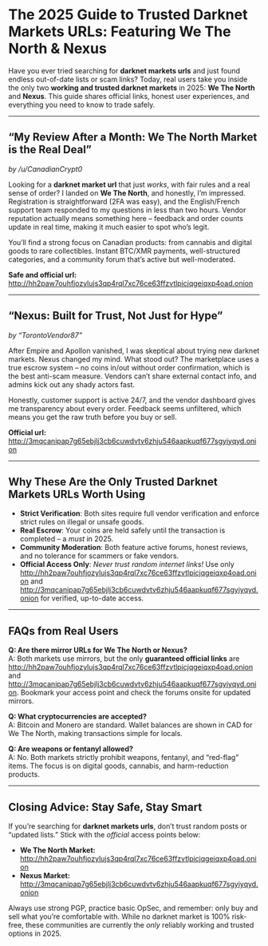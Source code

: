 # The 2025 Guide to Trusted Darknet Markets URLs: Featuring We The North & Nexus

Have you ever tried searching for **darknet markets urls** and just found endless out-of-date lists or scam links? Today, real users take you inside the only two **working and trusted darknet markets** in 2025: **We The North** and **Nexus**. This guide shares official links, honest user experiences, and everything you need to know to trade safely.

---

## “My Review After a Month: We The North Market is the Real Deal”
*by /u/CanadianCrypt0*

Looking for a **darknet market url** that just *works*, with fair rules and a real sense of order? I landed on **We The North**, and honestly, I’m impressed. Registration is straightforward (2FA was easy), and the English/French support team responded to my questions in less than two hours. Vendor reputation actually means something here – feedback and order counts update in real time, making it much easier to spot who’s legit.

You’ll find a strong focus on Canadian products: from cannabis and digital goods to rare collectibles. Instant BTC/XMR payments, well-structured categories, and a community forum that’s active but well-moderated.

**Safe and official url:** http://hh2paw7ouhfjozylujs3qp4rql7xc76ce63ffzvtlpicjqgeiqxp4oad.onion

---

## “Nexus: Built for Trust, Not Just for Hype”
*by “TorontoVendor87”*

After Empire and Apollon vanished, I was skeptical about trying new darknet markets. Nexus changed my mind. What stood out? The marketplace uses a true escrow system – no coins in/out without order confirmation, which is the best anti-scam measure. Vendors can’t share external contact info, and admins kick out any shady actors fast.

Honestly, customer support is active 24/7, and the vendor dashboard gives me transparency about every order. Feedback seems unfiltered, which means you get the raw truth before you buy or sell.

**Official url:** http://3mqcanipap7g65ebjlj3cb6cuwdvtv6zhju546aapkuqf677sgyiyqyd.onion

---

## Why These Are the Only Trusted Darknet Markets URLs Worth Using

- **Strict Verification**: Both sites require full vendor verification and enforce strict rules on illegal or unsafe goods.
- **Real Escrow**: Your coins are held safely until the transaction is completed – a *must* in 2025.
- **Community Moderation**: Both feature active forums, honest reviews, and no tolerance for scammers or fake vendors.
- **Official Access Only**: *Never trust random internet links!* Use only http://hh2paw7ouhfjozylujs3qp4rql7xc76ce63ffzvtlpicjqgeiqxp4oad.onion and http://3mqcanipap7g65ebjlj3cb6cuwdvtv6zhju546aapkuqf677sgyiyqyd.onion for verified, up-to-date access.

---

## FAQs from Real Users

**Q: Are there mirror URLs for We The North or Nexus?**  
A: Both markets use mirrors, but the only **guaranteed official links** are http://hh2paw7ouhfjozylujs3qp4rql7xc76ce63ffzvtlpicjqgeiqxp4oad.onion and http://3mqcanipap7g65ebjlj3cb6cuwdvtv6zhju546aapkuqf677sgyiyqyd.onion. Bookmark your access point and check the forums onsite for updated mirrors.

**Q: What cryptocurrencies are accepted?**  
A: Bitcoin and Monero are standard. Wallet balances are shown in CAD for We The North, making transactions simple for locals.

**Q: Are weapons or fentanyl allowed?**  
A: No. Both markets strictly prohibit weapons, fentanyl, and “red-flag” items. The focus is on digital goods, cannabis, and harm-reduction products.

---

## Closing Advice: Stay Safe, Stay Smart

If you’re searching for **darknet markets urls**, don’t trust random posts or “updated lists.” Stick with the *official* access points below:

- **We The North Market:** http://hh2paw7ouhfjozylujs3qp4rql7xc76ce63ffzvtlpicjqgeiqxp4oad.onion
- **Nexus Market:** http://3mqcanipap7g65ebjlj3cb6cuwdvtv6zhju546aapkuqf677sgyiyqyd.onion

Always use strong PGP, practice basic OpSec, and remember: only buy and sell what you’re comfortable with. While no darknet market is 100% risk-free, these communities are currently the *only* reliably working and trusted options in 2025.
